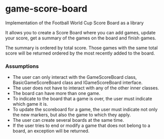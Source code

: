 # game-score-board
Implementation of the Football World Cup Score Board as a library

It allows you to create a Score Board where you can add games, update your score, get a summary of the games on the board and finish games.

The summary is ordered by total score. Those games with the same total score will be returned ordered by the most recently added to the board.

### Assumptions

- The user can only interact with the GameScoreBoard class, BasicGameScoreBoard class and IGameScoreBoard interface.
- The user does not have to interact with any of the other inner classes.
- The board can have more than one game.
- To indicate to the board that a game is over, the user must indicate which game it is.
- To update the scoreboard for a game, the user must indicate not only the new markers, but also the game to which they apply.
- The user can create several boards at the same time.
- If the user tries to end or modify a game that does not belong to a board, an exception will be returned.